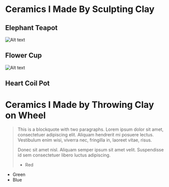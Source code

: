Ceramics I Made By Sculpting Clay
================================================

Elephant Teapot
-------------
![Alt text](file:///Users/sji/Downloads/3D1A8DC0-1644-498E-8FA7-38849AA1C541.JPG)


Flower Cup
-------------
![Alt text](3D1A8DC0-1644-498E-8FA7-38849AA1C541.JPG)

Heart Coil Pot
-------------

Ceramics I Made by Throwing Clay on Wheel
============================================


> This is a blockquote with two paragraphs. Lorem ipsum dolor sit amet,
> consectetuer adipiscing elit. Aliquam hendrerit mi posuere lectus.
> Vestibulum enim wisi, viverra nec, fringilla in, laoreet vitae, risus.
> 
> Donec sit amet nisl. Aliquam semper ipsum sit amet velit. Suspendisse
> id sem consectetuer libero luctus adipiscing.
> *   Red
*   Green
*   Blue

